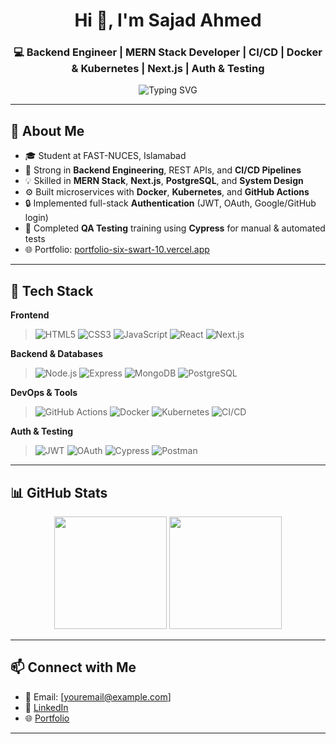 <h1 align="center">Hi 👋, I'm Sajad Ahmed</h1>
<h3 align="center">💻 Backend Engineer | MERN Stack Developer | CI/CD | Docker & Kubernetes | Next.js | Auth & Testing</h3>

<p align="center">
  <img src="https://readme-typing-svg.demolab.com?font=Fira+Code&pause=1000&center=true&vCenter=true&width=500&lines=Backend+Engineer+%7C+CI%2FCD+Pipelines+%7C+Docker+%26+K8s;MERN+Stack+%7C+Next.js+%7C+MongoDB+%7C+PostgreSQL;Authentication+%7C+JWT+%7C+OAuth+%7C+Google%2FGitHub+Logins;System+Design+%7C+MVC+Architecture+%7C+Testing+with+Cypress" alt="Typing SVG" />
</p>

---

## 🧠 About Me

- 🎓 Student at FAST-NUCES, Islamabad
- 💼 Strong in **Backend Engineering**, REST APIs, and **CI/CD Pipelines**
- 💡 Skilled in **MERN Stack**, **Next.js**, **PostgreSQL**, and **System Design**
- ⚙️ Built microservices with **Docker**, **Kubernetes**, and **GitHub Actions**
- 🔒 Implemented full-stack **Authentication** (JWT, OAuth, Google/GitHub login)
- 🧪 Completed **QA Testing** training using **Cypress** for manual & automated tests
- 🌐 Portfolio: [portfolio-six-swart-10.vercel.app](https://portfolio-six-swart-10.vercel.app/)

---

## 🚀 Tech Stack

**Frontend**
> ![HTML5](https://img.shields.io/badge/-HTML5-E34F26?style=flat&logo=html5&logoColor=white)
![CSS3](https://img.shields.io/badge/-CSS3-1572B6?style=flat&logo=css3)
![JavaScript](https://img.shields.io/badge/-JavaScript-black?style=flat&logo=javascript)
![React](https://img.shields.io/badge/-React-black?style=flat&logo=react)
![Next.js](https://img.shields.io/badge/-Next.js-black?style=flat&logo=next.js)

**Backend & Databases**
> ![Node.js](https://img.shields.io/badge/-Node.js-black?style=flat&logo=node.js)
![Express](https://img.shields.io/badge/-Express.js-black?style=flat&logo=express)
![MongoDB](https://img.shields.io/badge/-MongoDB-black?style=flat&logo=mongodb)
![PostgreSQL](https://img.shields.io/badge/-PostgreSQL-black?style=flat&logo=postgresql)

**DevOps & Tools**
> ![GitHub Actions](https://img.shields.io/badge/-GitHub%20Actions-black?style=flat&logo=github-actions)
![Docker](https://img.shields.io/badge/-Docker-black?style=flat&logo=docker)
![Kubernetes](https://img.shields.io/badge/-Kubernetes-black?style=flat&logo=kubernetes)
![CI/CD](https://img.shields.io/badge/-CI%2FCD-black?style=flat&logo=git)

**Auth & Testing**
> ![JWT](https://img.shields.io/badge/-JWT-black?style=flat&logo=JSON%20web%20tokens)
![OAuth](https://img.shields.io/badge/-OAuth-black?style=flat&logo=oauth)
![Cypress](https://img.shields.io/badge/-Cypress-black?style=flat&logo=cypress)
![Postman](https://img.shields.io/badge/-Postman-black?style=flat&logo=postman)

---

## 📊 GitHub Stats

<p align="center">
  <img src="https://github-readme-stats.vercel.app/api?username=sajad-ahmed&show_icons=true&theme=github_dark" height="180px"/>
  <img src="https://github-readme-streak-stats.herokuapp.com/?user=sajad-ahmed&theme=dark" height="180px"/>
</p>

---

## 📫 Connect with Me

- 📧 Email: [youremail@example.com]
- 💼 [LinkedIn](https://www.linkedin.com/in/sajad-ahmed/)
- 🌐 [Portfolio](https://portfolio-six-swart-10.vercel.app/)

---

